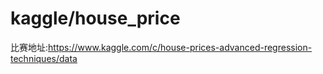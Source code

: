 # kaggle/house_price
比赛地址:https://www.kaggle.com/c/house-prices-advanced-regression-techniques/data

